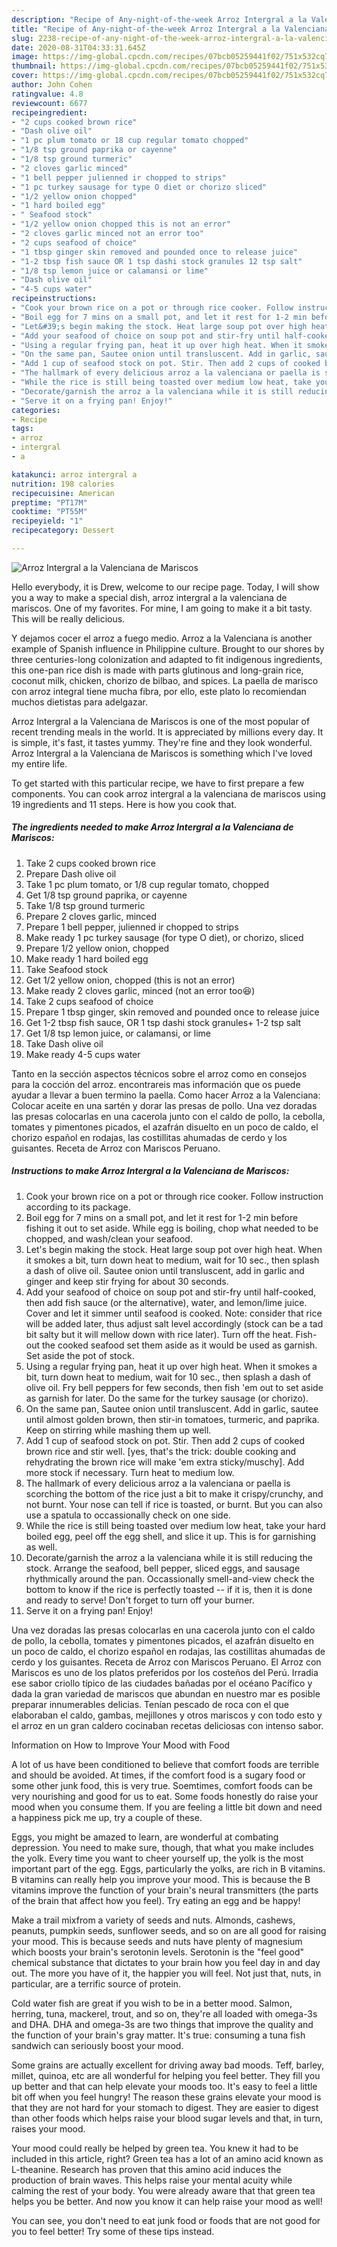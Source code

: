 ```yaml
---
description: "Recipe of Any-night-of-the-week Arroz Intergral a la Valenciana de Mariscos"
title: "Recipe of Any-night-of-the-week Arroz Intergral a la Valenciana de Mariscos"
slug: 2238-recipe-of-any-night-of-the-week-arroz-intergral-a-la-valenciana-de-mariscos
date: 2020-08-31T04:33:31.645Z
image: https://img-global.cpcdn.com/recipes/07bcb05259441f02/751x532cq70/arroz-intergral-a-la-valenciana-de-mariscos-recipe-main-photo.jpg
thumbnail: https://img-global.cpcdn.com/recipes/07bcb05259441f02/751x532cq70/arroz-intergral-a-la-valenciana-de-mariscos-recipe-main-photo.jpg
cover: https://img-global.cpcdn.com/recipes/07bcb05259441f02/751x532cq70/arroz-intergral-a-la-valenciana-de-mariscos-recipe-main-photo.jpg
author: John Cohen
ratingvalue: 4.8
reviewcount: 6677
recipeingredient:
- "2 cups cooked brown rice"
- "Dash olive oil"
- "1 pc plum tomato or 18 cup regular tomato chopped"
- "1/8 tsp ground paprika or cayenne"
- "1/8 tsp ground turmeric"
- "2 cloves garlic minced"
- "1 bell pepper julienned ir chopped to strips"
- "1 pc turkey sausage for type O diet or chorizo sliced"
- "1/2 yellow onion chopped"
- "1 hard boiled egg"
- " Seafood stock"
- "1/2 yellow onion chopped this is not an error"
- "2 cloves garlic minced not an error too"
- "2 cups seafood of choice"
- "1 tbsp ginger skin removed and pounded once to release juice"
- "1-2 tbsp fish sauce OR 1 tsp dashi stock granules 12 tsp salt"
- "1/8 tsp lemon juice or calamansi or lime"
- "Dash olive oil"
- "4-5 cups water"
recipeinstructions:
- "Cook your brown rice on a pot or through rice cooker. Follow instruction according to its package."
- "Boil egg for 7 mins on a small pot, and let it rest for 1-2 min before fishing it out to set aside. While egg is boiling, chop what needed to be chopped, and wash/clean your seafood."
- "Let&#39;s begin making the stock. Heat large soup pot over high heat. When it smokes a bit, turn down heat to medium, wait for 10 sec., then splash a dash of olive oil. Sautee onion until transluscent, add in garlic and ginger and keep stir frying for about 30 seconds."
- "Add your seafood of choice on soup pot and stir-fry until half-cooked, then add fish sauce (or the alternative), water, and lemon/lime juice. Cover and let it simmer until seafood is cooked. Note: consider that rice will be added later, thus adjust salt level accordingly (stock can be a tad bit salty but it will mellow down with rice later). Turn off the heat. Fish-out the cooked seafood set them aside as it would be used as garnish. Set aside the pot of stock."
- "Using a regular frying pan, heat it up over high heat. When it smokes a bit, turn down heat to medium, wait for 10 sec., then splash a dash of olive oil. Fry bell peppers for few seconds, then fish &#39;em out to set aside as garnish for later. Do the same for the turkey sausage (or chorizo)."
- "On the same pan, Sautee onion until transluscent. Add in garlic, sautee until almost golden brown, then stir-in tomatoes, turmeric, and paprika. Keep on stirring while mashing them up well."
- "Add 1 cup of seafood stock on pot. Stir. Then add 2 cups of cooked brown rice and stir well. [yes, that&#39;s the trick: double cooking and rehydrating the brown rice will make &#39;em extra sticky/muschy]. Add more stock if necessary. Turn heat to medium low."
- "The hallmark of every delicious arroz a la valenciana or paella is scorching the bottom of the rice just a bit to make it crispy/crunchy, and not burnt. Your nose can tell if rice is toasted, or burnt. But you can also use a spatula to occassionally check on one side."
- "While the rice is still being toasted over medium low heat, take your hard boiled egg, peel off the egg shell, and slice it up. This is for garnishing as well."
- "Decorate/garnish the arroz a la valenciana while it is still reducing the stock. Arrange the seafood, bell pepper, sliced eggs, and sausage rhythmically around the pan. Occassionally smell-and-view check the bottom to know if the rice is perfectly toasted -- if it is, then it is done and ready to serve! Don&#39;t forget to turn off your burner."
- "Serve it on a frying pan! Enjoy!"
categories:
- Recipe
tags:
- arroz
- intergral
- a

katakunci: arroz intergral a 
nutrition: 198 calories
recipecuisine: American
preptime: "PT17M"
cooktime: "PT55M"
recipeyield: "1"
recipecategory: Dessert

---
```



![Arroz Intergral a la Valenciana de Mariscos](https://img-global.cpcdn.com/recipes/07bcb05259441f02/751x532cq70/arroz-intergral-a-la-valenciana-de-mariscos-recipe-main-photo.jpg)

Hello everybody, it is Drew, welcome to our recipe page. Today, I will show you a way to make a special dish, arroz intergral a la valenciana de mariscos. One of my favorites. For mine, I am going to make it a bit tasty. This will be really delicious.

Y dejamos cocer el arroz a fuego medio. Arroz a la Valenciana is another example of Spanish influence in Philippine culture. Brought to our shores by three centuries-long colonization and adapted to fit indigenous ingredients, this one-pan rice dish is made with parts glutinous and long-grain rice, coconut milk, chicken, chorizo de bilbao, and spices. La paella de marisco con arroz integral tiene mucha fibra, por ello, este plato lo recomiendan muchos dietistas para adelgazar.

Arroz Intergral a la Valenciana de Mariscos is one of the most popular of recent trending meals in the world. It is appreciated by millions every day. It is simple, it's fast, it tastes yummy. They're fine and they look wonderful. Arroz Intergral a la Valenciana de Mariscos is something which I've loved my entire life.


To get started with this particular recipe, we have to first prepare a few components. You can cook arroz intergral a la valenciana de mariscos using 19 ingredients and 11 steps. Here is how you cook that.

<!--inarticleads1-->

##### The ingredients needed to make Arroz Intergral a la Valenciana de Mariscos:

1. Take 2 cups cooked brown rice
1. Prepare Dash olive oil
1. Take 1 pc plum tomato, or 1/8 cup regular tomato, chopped
1. Get 1/8 tsp ground paprika, or cayenne
1. Take 1/8 tsp ground turmeric
1. Prepare 2 cloves garlic, minced
1. Prepare 1 bell pepper, julienned ir chopped to strips
1. Make ready 1 pc turkey sausage (for type O diet), or chorizo, sliced
1. Prepare 1/2 yellow onion, chopped
1. Make ready 1 hard boiled egg
1. Take  Seafood stock
1. Get 1/2 yellow onion, chopped (this is not an error)
1. Make ready 2 cloves garlic, minced (not an error too😆)
1. Take 2 cups seafood of choice
1. Prepare 1 tbsp ginger, skin removed and pounded once to release juice
1. Get 1-2 tbsp fish sauce, OR 1 tsp dashi stock granules+ 1-2 tsp salt
1. Get 1/8 tsp lemon juice, or calamansi, or lime
1. Take Dash olive oil
1. Make ready 4-5 cups water


Tanto en la sección aspectos técnicos sobre el arroz como en consejos para la cocción del arroz. encontrareis mas información que os puede ayudar a llevar a buen termino la paella. Como hacer Arroz a la Valenciana: Colocar aceite en una sartén y dorar las presas de pollo. Una vez doradas las presas colocarlas en una cacerola junto con el caldo de pollo, la cebolla, tomates y pimentones picados, el azafrán disuelto en un poco de caldo, el chorizo español en rodajas, las costillitas ahumadas de cerdo y los guisantes. Receta de Arroz con Mariscos Peruano. 

<!--inarticleads2-->

##### Instructions to make Arroz Intergral a la Valenciana de Mariscos:

1. Cook your brown rice on a pot or through rice cooker. Follow instruction according to its package.
1. Boil egg for 7 mins on a small pot, and let it rest for 1-2 min before fishing it out to set aside. While egg is boiling, chop what needed to be chopped, and wash/clean your seafood.
1. Let&#39;s begin making the stock. Heat large soup pot over high heat. When it smokes a bit, turn down heat to medium, wait for 10 sec., then splash a dash of olive oil. Sautee onion until transluscent, add in garlic and ginger and keep stir frying for about 30 seconds.
1. Add your seafood of choice on soup pot and stir-fry until half-cooked, then add fish sauce (or the alternative), water, and lemon/lime juice. Cover and let it simmer until seafood is cooked. Note: consider that rice will be added later, thus adjust salt level accordingly (stock can be a tad bit salty but it will mellow down with rice later). Turn off the heat. Fish-out the cooked seafood set them aside as it would be used as garnish. Set aside the pot of stock.
1. Using a regular frying pan, heat it up over high heat. When it smokes a bit, turn down heat to medium, wait for 10 sec., then splash a dash of olive oil. Fry bell peppers for few seconds, then fish &#39;em out to set aside as garnish for later. Do the same for the turkey sausage (or chorizo).
1. On the same pan, Sautee onion until transluscent. Add in garlic, sautee until almost golden brown, then stir-in tomatoes, turmeric, and paprika. Keep on stirring while mashing them up well.
1. Add 1 cup of seafood stock on pot. Stir. Then add 2 cups of cooked brown rice and stir well. [yes, that&#39;s the trick: double cooking and rehydrating the brown rice will make &#39;em extra sticky/muschy]. Add more stock if necessary. Turn heat to medium low.
1. The hallmark of every delicious arroz a la valenciana or paella is scorching the bottom of the rice just a bit to make it crispy/crunchy, and not burnt. Your nose can tell if rice is toasted, or burnt. But you can also use a spatula to occassionally check on one side.
1. While the rice is still being toasted over medium low heat, take your hard boiled egg, peel off the egg shell, and slice it up. This is for garnishing as well.
1. Decorate/garnish the arroz a la valenciana while it is still reducing the stock. Arrange the seafood, bell pepper, sliced eggs, and sausage rhythmically around the pan. Occassionally smell-and-view check the bottom to know if the rice is perfectly toasted -- if it is, then it is done and ready to serve! Don&#39;t forget to turn off your burner.
1. Serve it on a frying pan! Enjoy!


Una vez doradas las presas colocarlas en una cacerola junto con el caldo de pollo, la cebolla, tomates y pimentones picados, el azafrán disuelto en un poco de caldo, el chorizo español en rodajas, las costillitas ahumadas de cerdo y los guisantes. Receta de Arroz con Mariscos Peruano. El Arroz con Mariscos es uno de los platos preferidos por los costeños del Perú. Irradia ese sabor criollo típico de las ciudades bañadas por el océano Pacífico y dada la gran variedad de mariscos que abundan en nuestro mar es posible preparar innumerables delicias. Tenían pescado de roca con el que elaboraban el caldo, gambas, mejillones y otros mariscos y con todo esto y el arroz en un gran caldero cocinaban recetas deliciosas con intenso sabor. 

Information on How to Improve Your Mood with Food


A lot of us have been conditioned to believe that comfort foods are terrible and should be avoided. At times, if the comfort food is a sugary food or some other junk food, this is very true. Soemtimes, comfort foods can be very nourishing and good for us to eat. Some foods honestly do raise your mood when you consume them. If you are feeling a little bit down and need a happiness pick me up, try a couple of these.

Eggs, you might be amazed to learn, are wonderful at combating depression. You need to make sure, though, that what you make includes the yolk. Every time you want to cheer yourself up, the yolk is the most important part of the egg. Eggs, particularly the yolks, are rich in B vitamins. B vitamins can really help you improve your mood. This is because the B vitamins improve the function of your brain's neural transmitters (the parts of the brain that affect how you feel). Try eating an egg and be happy!

Make a trail mixfrom a variety of seeds and nuts. Almonds, cashews, peanuts, pumpkin seeds, sunflower seeds, and so on are all good for raising your mood. This is because seeds and nuts have plenty of magnesium which boosts your brain's serotonin levels. Serotonin is the "feel good" chemical substance that dictates to your brain how you feel day in and day out. The more you have of it, the happier you will feel. Not just that, nuts, in particular, are a terrific source of protein.

Cold water fish are great if you wish to be in a better mood. Salmon, herring, tuna, mackerel, trout, and so on, they're all loaded with omega-3s and DHA. DHA and omega-3s are two things that improve the quality and the function of your brain's gray matter. It's true: consuming a tuna fish sandwich can seriously boost your mood. 

Some grains are actually excellent for driving away bad moods. Teff, barley, millet, quinoa, etc are all wonderful for helping you feel better. They fill you up better and that can help elevate your moods too. It's easy to feel a little bit off when you feel hungry! The reason these grains elevate your mood is that they are not hard for your stomach to digest. They are easier to digest than other foods which helps raise your blood sugar levels and that, in turn, raises your mood.

Your mood could really be helped by green tea. You knew it had to be included in this article, right? Green tea has a lot of an amino acid known as L-theanine. Research has proven that this amino acid induces the production of brain waves. This helps raise your mental acuity while calming the rest of your body. You were already aware that that green tea helps you be better. And now you know it can help raise your mood as well!

You can see, you don't need to eat junk food or foods that are not good for you to feel better! Try  some  of  these  tips  instead.

